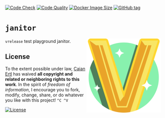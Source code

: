 [![Code Check][gh-code-check-shield]][gh-code-check-url]
[![Code Quality][lgtm-shield]][lgtm-url]
[![Docker Image Size][docker-img-size-shield]][docker-url]
[![GitHub tag][tag-shield]][tag-url]

[gh-code-check-shield]: https://img.shields.io/github/workflow/status/vrelease/janitor/code-check?label=code%20check&logo=github&style=flat-square
[gh-code-check-url]: https://github.com/vrelease/janitor/actions/workflows/code-check.yml

[lgtm-shield]: https://img.shields.io/lgtm/grade/javascript/g/vrelease/janitor.svg?logo=lgtm&style=flat-square
[lgtm-url]: https://lgtm.com/projects/g/vrelease/janitor/context:javascript

[docker-img-size-shield]: https://img.shields.io/docker/image-size/caian/vrelease-janitor?logo=docker&logoColor=FFF&style=flat-square
[docker-url]: https://hub.docker.com/r/caian/vrelease-janitor

[tag-shield]: https://img.shields.io/github/tag/vrelease/janitor.svg?logo=git&logoColor=FFF&style=flat-square
[tag-url]: https://github.com/vrelease/janitor/releases


# `janitor`

<img src="icon.svg" height="240px" align="right"/>

`vrelease` test playground janitor.


## License

To the extent possible under law, [Caian Ertl][me] has waived __all copyright
and related or neighboring rights to this work__. In the spirit of _freedom of
information_, I encourage you to fork, modify, change, share, or do whatever
you like with this project! `^C ^V`

[![License][cc-shield]][cc-url]

[me]: https://github.com/upsetbit
[cc-shield]: https://forthebadge.com/images/badges/cc-0.svg
[cc-url]: http://creativecommons.org/publicdomain/zero/1.0
